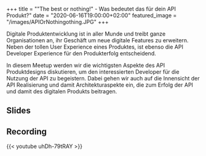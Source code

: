 +++
title = ""The best or nothing!" - Was bedeutet das für dein API Produkt?"
date = "2020-06-16T19:00:00+02:00"
featured_image = "/images/APIOrNothingothing.JPG"
+++

Digitale Produktentwicklung ist in aller Munde und treibt ganze Organisationen an, ihr Geschäft um neue digitale Features zu erweitern. Neben der tollen User Experience eines Produktes, ist ebenso die API Developer Experience für den Produkterfolg entscheidend. 

In diesem Meetup werden wir die wichtigsten Aspekte des API Produktdesigns diskutieren, um den interessierten Developer für die Nutzung der API zu begeistern. Dabei gehen wir auch auf die Innensicht der API Realisierung und damit Architekturaspekte ein, die zum Erfolg der API und damit des digitalen Produkts beitragen.

## Slides

 

## Recording

{{< youtube uhDh-79tRAY >}}
